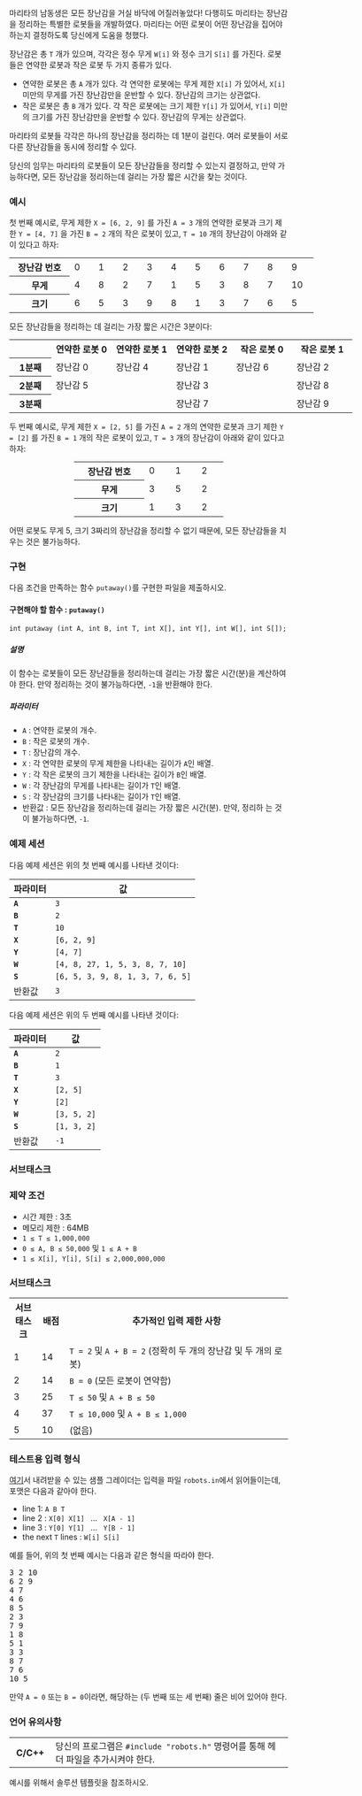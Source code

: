 마리타의 남동생은 모든 장난감을 거실 바닥에 어질러놓았다! 다행히도 마리타는 장난감을 정리하는 특별한 로봇들을 개발하였다. 마리타는 어떤 로봇이 어떤 장난감을 집어야 하는지 결정하도록 당신에게 도움을 청했다.

장난감은 총 `T` 개가 있으며, 각각은 정수 무게 `W[i]` 와 정수 크기 `S[i]` 를 가진다.
로봇들은 연약한 로봇과 작은 로봇 두 가지 종류가 있다.

* 연약한 로봇은 총 `A` 개가 있다. 각 연약한 로봇에는 무게 제한 `X[i]` 가 있어서, `X[i]` 미만의 무게를 가진 장난감만을 운반할 수 있다. 장난감의 크기는 상관없다.
* 작은 로봇은 총 `B` 개가 있다. 각 작은 로봇에는 크기 제한 `Y[i]` 가 있어서, `Y[i]` 미만의 크기를 가진 장난감만을 운반할 수 있다. 장난감의 무게는 상관없다.

마리타의 로봇들 각각은 하나의 장난감을 정리하는 데 1분이 걸린다. 여러 로봇들이 서로 다른 장난감들을 동시에 정리할 수 있다.

당신의 임무는 마리타의 로봇들이 모든 장난감들을 정리할 수 있는지 결정하고, 만약 가능하다면, 모든 장난감을 정리하는데 걸리는 가장 짧은 시간을 찾는 것이다.

### 예시

첫 번째 예시로, 무게 제한 `X = [6, 2, 9]` 를 가진 `A = 3` 개의 연약한 로봇과 크기 제
한 `Y = [4, 7]` 을 가진 `B = 2` 개의 작은 로봇이 있고, `T = 10` 개의 장난감이 아래와
같이 있다고 하자:

<div style="text-align: center; width: inherit; margin-bottom: 10px;">

<table class="table table-condensed table-bordered" style="width: 550px; margin: 0 auto;">
  <tr>
   <th style="width: 150px;">장난감 번호</th>
   <td style="width: 40px;">0</td>
   <td style="width: 40px;">1</td>
   <td style="width: 40px;">2</td>
   <td style="width: 40px;">3</td>
   <td style="width: 40px;">4</td>
   <td style="width: 40px;">5</td>
   <td style="width: 40px;">6</td>
   <td style="width: 40px;">7</td>
   <td style="width: 40px;">8</td>
   <td style="width: 40px;">9</td>
  </tr>
  <tr>
   <th>무게</th>
   <td>4</td>
   <td>8</td>
   <td>2</td>
   <td>7</td>
   <td>1</td>
   <td>5</td>
   <td>3</td>
   <td>8</td>
   <td>7</td>
   <td>10</td>
  </tr>
  <tr>
   <th>크기</th>
   <td>6</td>
   <td>5</td>
   <td>3</td>
   <td>9</td>
   <td>8</td>
   <td>1</td>
   <td>3</td>
   <td>7</td>
   <td>6</td>
   <td>5</td>
  </tr>
</table>

</div>

모든 장난감들을 정리하는 데 걸리는 가장 짧은 시간은 3분이다:

<div style="text-align: center; width: inherit; margin-bottom: 10px;">

<table class="table table-bordered table-condensed" style="width: 620px; margin: 0 auto;">
 <tr>
  <th style="width: 70px;"></th>
  <th style="width: 110px;">연약한 로봇 0</th>
  <th style="width: 110px;">연약한 로봇 1</th>
  <th style="width: 110px;">연약한 로봇 2</th>
  <th style="width: 110px;">작은 로봇 0</th>
  <th style="width: 110px;">작은 로봇 1</th>
 </tr>
 <tr>
  <th>1분째</th>
  <td>장난감 0</td>
  <td>장난감 4</td>
  <td>장난감 1</td>
  <td>장난감 6</td>
  <td>장난감 2</td>
 </tr>
 <tr>
  <th>2분째</th>
  <td>장난감 5</td>
  <td></td>
  <td>장난감 3</td>
  <td></td>
  <td>장난감 8</td>
 </tr>
 <tr>
  <th>3분째</th>
  <td></td>
  <td></td>
  <td>장난감 7</td>
  <td></td>
  <td>장난감 9</td>
 </tr>
</table>

</div>

두 번째 예시로, 무게 제한 `X = [2, 5]` 를 가진 `A = 2` 개의 연약한 로봇과 크기 제한 `Y = [2]` 를 가진 `B = 1` 개의 작은 로봇이 있고, `T = 3` 개의 장난감이 아래와 같이 있다고 하자:

<div style="text-align: center; width: inherit; margin-bottom: 10px;">

<table class="table table-condensed table-bordered" style="width: 270px; margin: 0 auto;">
  <tr>
   <th style="width: 150px;">장난감 번호</th>
   <td style="width: 40px;">0</td>
   <td style="width: 40px;">1</td>
   <td style="width: 40px;">2</td>
  </tr>
  <tr>
   <th>무게</th>
   <td>3</td>
   <td>5</td>
   <td>2</td>
  </tr>
  <tr>
   <th>크기</th>
   <td>1</td>
   <td>3</td>
   <td>2</td>
  </tr>
</table>

</div>


어떤 로봇도 무게 5, 크기 3짜리의 장난감을 정리할 수 없기 때문에, 모든 장난감들을 치우는 것은 불가능하다.

### 구현

다음 조건을 만족하는 함수 `putaway()`를 구현한 파일을 제출하시오.

#### 구현해야 할 함수 : `putaway()`

```
int putaway (int A, int B, int T, int X[], int Y[], int W[], int S[]);
```

##### 설명

이 함수는 로봇들이 모든 장난감들을 정리하는데 걸리는 가장 짧은 시간(분)을 계산하여야 한다. 만약 정리하는 것이 불가능하다면, `-1`을 반환해야 한다.

##### 파라미터

* `A` : 연약한 로봇의 개수.
* `B` : 작은 로봇의 개수.
* `T` : 장난감의 개수.
* `X` : 각 연약한 로봇의 무게 제한을 나타내는 길이가 `A`인 배열.
* `Y` : 각 작은 로봇의 크기 제한을 나타내는 길이가 `B`인 배열.
* `W` : 각 장난감의 무게를 나타내는 길이가 `T`인 배열.
* `S` : 각 장난감의 크기를 나타내는 길이가 `T`인 배열.
* 반환값 : 모든 장난감을 정리하는데 걸리는 가장 짧은 시간(분). 만약, 정리하
는 것이 불가능하다면, `-1`.

### 예제 세션

다음 예제 세션은 위의 첫 번째 예시를 나타낸 것이다:

|파라미터|값|
|-|-|
|**`A`**|`3`|
|**`B`**|`2`|
|**`T`**|`10`|
|**`X`**|`[6, 2, 9]`|
|**`Y`**|`[4, 7]`|
|**`W`**|`[4, 8, 27, 1, 5, 3, 8, 7, 10]`|
|**`S`**|`[6, 5, 3, 9, 8, 1, 3, 7, 6, 5]`|
|반환값|`3`|

다음 예제 세션은 위의 두 번째 예시를 나타낸 것이다:

|파라미터|값|
|-|-|
|**`A`**|`2`|
|**`B`**|`1`|
|**`T`**|`3`|
|**`X`**|`[2, 5]`|
|**`Y`**|`[2]`|
|**`W`**|`[3, 5, 2]`|
|**`S`**|`[1, 3, 2]`|
|반환값|`-1`|

### 서브태스크
### 제약 조건

* 시간 제한 : 3초
* 메모리 제한 : 64MB
* `1 ≤ T ≤ 1,000,000`
* `0 ≤ A, B ≤ 50,000` 및 `1 ≤ A + B`
* `1 ≤ X[i], Y[i], S[i] ≤ 2,000,000,000`

### 서브태스크

<table class='table table-condensed table-bordered'>
 <tr>
  <th style="width: 10%;">서브태스크</th>
  <th style="width: 10%;">배점</th>
  <th>추가적인 입력 제한 사항</th>
 </tr>
 <tr>
  <td>1</td>
  <td>14</td>
  <td><code>T = 2</code> 및 <code>A + B = 2</code> (정확히 두 개의 장난감 및 두 개의 로봇)</td>
 </tr>
 <tr>
  <td>2</td>
  <td>14</td>
  <td><code>B = 0</code> (모든 로봇이 연약함)</td>
 </tr>
 <tr>
  <td>3</td>
  <td>25</td>
  <td><code>T ≤ 50</code> 및 <code>A + B ≤ 50</code></td>
 </tr>
 <tr>
  <td>4</td>
  <td>37</td>
  <td><code>T ≤ 10,000</code> 및 <code>A + B ≤ 1,000</code></td>
 </tr>
 <tr>
  <td>5</td>
  <td>10</td>
  <td>(없음)</td>
 </tr>
</table>

### 테스트용 입력 형식

[여기](https://s3.ap-northeast-2.amazonaws.com/oj.uz/old/IOI13_wombats/robots.zip)서 내려받을 수 있는 샘플 그레이더는 입력을 파일 `robots.in`에서 읽어들이는데, 포맷은 다음과 같아야 한다.

* line 1: `A B T`
* line 2 : `X[0] X[1] ` ... ` X[A - 1]`
* line 3 : `Y[0] Y[1] ` ... ` Y[B - 1]`
* the next `T` lines : `W[i] S[i]`

예를 들어, 위의 첫 번째 예시는 다음과 같은 형식을 따라야 한다.

<pre>
3 2 10
6 2 9
4 7
4 6
8 5
2 3
7 9
1 8
5 1
3 3
8 7
7 6
10 5
</pre>

만약 `A = 0` 또는 `B = 0`이라면, 해당하는 (두 번째 또는 세 번째) 줄은 비어 있어야 한다.

### 언어 유의사항

<table class="table table-condensed table-bordered">
 <tr>
  <th style="width: 15%;">C/C++</th>
  <td>당신의 프로그램은 <code>#include "robots.h"</code> 명령어를 통해 헤더 파일을 추가시켜야 한다.</td>
 </tr>
 <tr>
</table>

예시를 위해서 솔루션 템플릿을 참조하시오.